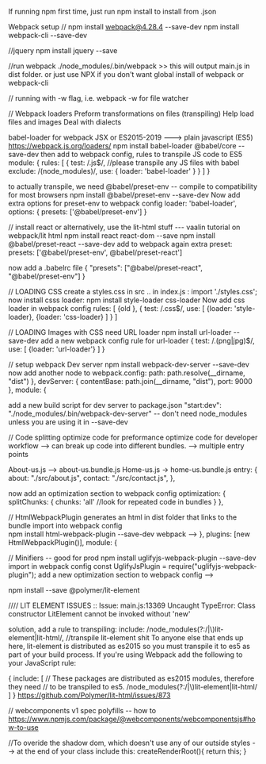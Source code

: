 
If running npm first time, just run npm install to install from .json

Webpack setup //
npm install webpack@4.28.4 --save-dev
npm install webpack-cli --save-dev

//jquery
npm install jquery --save

//run webpack
./node_modules/.bin/webpack   >> this will output main.js in dist folder.
or just use NPX if you don't want global install of webpack or webpack-cli

// running with -w flag, i.e. webpack -w  for file watcher


// Webpack loaders
Preform transformations on files (transpiling)
Help load files and images
Deal with dialects

babel-loader  for webpack
JSX or ES2015-2019 ---> plain javascript (ES5)
https://webpack.js.org/loaders/
npm install babel-loader @babel/core --save-dev
then add to webpack config, rules to transpile JS code to ES5
module: {
        rules: [
            {
                test: /\.js$/,  //please transpile any JS files with babel
                exclude: /(node_modules)/,
                use: {
                    loader: 'babel-loader'
                }
            }
        ]
    }

to actually transpile, we need @babel/preset-env    -- compile to compatibility for most browsers
npm install @babel/preset-env --save-dev
Now add extra options for preset-env to webpack config
loader: 'babel-loader',
                    options: {
                        presets: ['@babel/preset-env']
                    }


// install react  or alternatively, use the lit-html stuff --- vaalin tutorial on webpack/lit html
npm install react react-dom --save
npm install @babel/preset-react --save-dev
add to webpack again
extra preset:   presets: ['@babel/preset-env', @babel/preset-react']

now add a .babelrc file
{
    "presets": ["@babel/preset-react", "@babel/preset-env"]
}


// LOADING CSS
create a styles.css in src .. in index.js : import './styles.css';
now install csss loader:
npm install style-loader css-loader
Now add css loader in webpack config
rules: [
    {old },
    { 
        test: /\.css$/,
        use: [
            {loader: 'style-loader},
            {loader: 'css-loader}
        ]
    }
]

// LOADING Images with CSS
need URL loader
npm install url-loader --save-dev
add a new webpack config rule for url-loader
{
                test: /\.(png|jpg)$/,
                use: [
                    {loader: 'url-loader'}
                ]
            }

// setup webpack Dev server
npm install webpack-dev-server --save-dev
now add another node to webpack.config:
     path: path.resolve(__dirname, "dist")
    },
    devServer: {
        contentBase: path.join(__dirname, "dist"),
        port: 9000
    },
    module: {

add a new build script for dev server to package.json
"start:dev": "./node_modules/.bin/webpack-dev-server"   -- don't need node_modules unless you are using it in --save-dev

// Code splitting
optimize code for preformance
optimize code for developer workflow
--> can break up code into different bundles.
--> multiple entry points

About-us.js --> about-us.bundle.js
Home-us.js -> home-us.bundle.js
entry: {
        about: "./src/about.js",
        contact: "./src/contact.js",
    },

now add an optimization section to webpack config
    optimization: {
        splitChunks: {
            chunks: 'all'   //look for repeated code in bundles
        }
    },

 // HtmlWebpackPlugin
    generates an html in dist folder that links to the bundle
import into webpack config    
npm install html-webpack-plugin --save-dev
webpack --> 
},
    plugins: [new HtmlWebpackPlugin()],
    module: {

// Minifiers -- good for prod
npm install uglifyjs-webpack-plugin --save-dev
import in webpack config
const UglifyJsPlugin = require("uglifyjs-webpack-plugin");
add a new optimization section to webpack config --> 


npm install --save @polymer/lit-element



//// LIT ELEMENT ISSUES ::
Issue: main.js:13369 Uncaught TypeError: Class constructor LitElement cannot be invoked without 'new'

solution, add a rule to transpiling:
include: /node_modules(?:\/|\\)lit-element|lit-html/,  //transpile lit-element shit
To anyone else that ends up here, lit-element is distributed as es2015 so you must transpile it to es5 as part of your build process. If you're using Webpack add the following to your JavaScript rule:

{
  include: [
    // These packages are distributed as es2015 modules, therefore they need
    // to be transpiled to es5.
    /node_modules(?:\/|\\)lit-element|lit-html/
  ]
}
https://github.com/Polymer/lit-html/issues/873


// webcomponents v1 spec polyfills -- how to
https://www.npmjs.com/package/@webcomponents/webcomponentsjs#how-to-use

//To overide the shadow dom, which doesn't use any of our outside styles --> 
at the end of your class include this:
createRenderRoot(){
    return this;
}